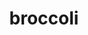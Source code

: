 ---
layout: smileys&emotion
title: broccoli
emoji: broccoli
permalink: 🥦.html
image: assets/img/3moji/broccoli.png
---